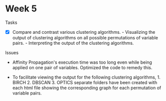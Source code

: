 # Week 5

Tasks
- [X] Compare and contrast various clustering algorithms.
      - Visualizing the output of clustering algorithms on all possible permutations of variable pairs.
      - Interpreting the output of the clustering algorithms.
      

Issues
 
- Affinity Propagation's execution time was too long even while being applied on one pair of variables. Optimized the code to remedy this.

- To facilitate viewing the output for the following clustering algorithms, 
                           1. BIRCH
                           2. DBSCAN
                           3. OPTICS
 separate folders have been created with each html file showing the corresponding graph for each permutation of variable pairs.



